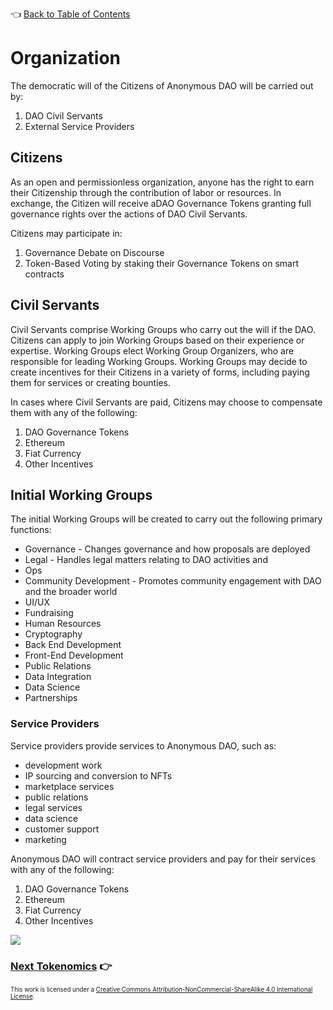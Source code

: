 👈 [Back to Table of Contents](../README.md)

# Organization

The democratic will of the Citizens of Anonymous DAO will be carried out by:
1. DAO Civil Servants
2. External Service Providers

## Citizens

As an open and permissionless organization, anyone has the right to earn their Citizenship through the contribution 
of labor or resources.  In exchange, the Citizen will receive aDAO Governance Tokens granting full governance rights over the actions of DAO Civil Servants.

Citizens may participate in:
1. Governance Debate on Discourse
2. Token-Based Voting by staking their Governance Tokens on smart contracts

## Civil Servants

Civil Servants comprise Working Groups who carry out the will if the DAO. Citizens can apply to join Working Groups based on their experience or
expertise. Working Groups elect Working Group Organizers, who are responsible for
leading Working Groups. Working Groups may decide to create incentives for
their Citizens in a variety of forms, including paying them for services or
creating bounties. 

In cases where Civil Servants are paid, Citizens may choose to compensate them with any of the following:
1. DAO Governance Tokens
2. Ethereum
3. Fiat Currency
4. Other Incentives

## Initial Working Groups

The initial Working Groups will be created to carry out the following primary functions:
- Governance - Changes governance and how proposals are deployed
- Legal - Handles legal matters relating to DAO activities and 
- Ops
- Community Development - Promotes community engagement with DAO and the broader world
- UI/UX
- Fundraising
- Human Resources
- Cryptography
- Back End Development
- Front-End Development
- Public Relations
- Data Integration
- Data Science
- Partnerships

### Service Providers

Service providers provide services to Anonymous DAO, such as:
- development work
- IP sourcing and conversion to NFTs 
- marketplace services
- public relations
- legal services
- data science
- customer support
- marketing

Anonymous DAO will contract service providers and pay for their services with any of the following:
1. DAO Governance Tokens
2. Ethereum
3. Fiat Currency
4. Other Incentives

![](file:///C:/Users/m/AppData/Local/Temp/msohtmlclip1/01/clip_image002.jpg)

### [Next Tokenomics](./6-tokenomics.md) 👉

<sub><sub>
This work is licensed under a <a rel="license" href="http://creativecommons.org/licenses/by-nc-sa/4.0/">Creative Commons Attribution-NonCommercial-ShareAlike 4.0 International License</a>.
</sub></sub>
